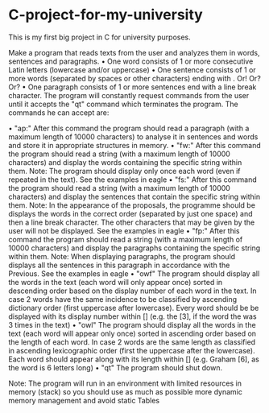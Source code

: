 # C-project-for-my-university
This is my first big project in C for university purposes.

Make a program that reads texts from the user and analyzes them in
words, sentences and paragraphs.
• One word consists of 1 or more consecutive Latin letters
(lowercase and/or uppercase)
• One sentence consists of 1 or more words (separated by spaces
or other characters) ending with . Or! Or? Or?
• One paragraph consists of 1 or more sentences
end with a line break character.
The program will constantly request commands from the user until it accepts the "qt" command
which terminates the program.
The commands he can accept are:

• "ap:" After this command the program should read a
paragraph (with a maximum length of 10000 characters) to analyse it in
sentences and words and store it in appropriate structures in memory.
• "fw:" After this command the program should read a
string (with a maximum length of 10000 characters) and display the words
containing the specific string within them. Note: The
program should display only once each word (even if
repeated in the text). See the examples in eagle
• "fs:" After this command the program should read a
string (with a maximum length of 10000 characters) and display the
sentences that contain the specific string within them.
Note: In the appearance of the proposals, the programme should be
displays the words in the correct order (separated by just one space) and
then a line break character. The other characters that may be
given by the user will not be displayed. See the examples in eagle
• "fp:" After this command the program should read a
string (with a maximum length of 10000 characters) and display the
paragraphs containing the specific string within them.
Note: When displaying paragraphs, the program should
displays all the sentences in this paragraph in accordance with the
Previous. See the examples in eagle
• "owf" The program should display all the words in the text (each
word will only appear once) sorted in descending order based on
the display number of each word in the text. In case 2 words
have the same incidence to be classified by ascending
dictionary order (first uppercase after lowercase). Every word should be
be displayed with its display number within [] (e.g. the [3],
if the word the was 3 times in the text)
• "owl" The program should display all the words in the text (each
word will appear only once) sorted in ascending order based on
the length of each word. In case 2 words are the same length as
classified in ascending lexicographic order (first the uppercase after the
lowercase). Each word should appear along with its length within [] (e.g.
Graham [6], as the word is 6 letters long)
• "qt" The program should shut down.

Note: The program will run in an environment with limited
resources in memory (stack) so you should use as much as possible
more dynamic memory management and avoid static
Tables
